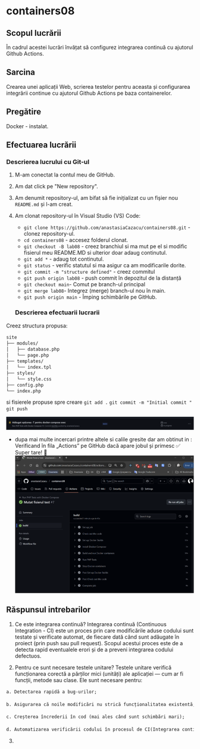# containers08

## Scopul lucrării

În cadrul acestei lucrări învățat să configurez integrarea continuă cu ajutorul Github Actions.

## Sarcina

Crearea unei aplicații Web, scrierea testelor pentru aceasta și configurarea integrării continue cu ajutorul Github Actions pe baza containerelor.

## Pregătire

Docker - instalat.

## Efectuarea lucrării

### Descrierea lucrului cu Git-ul

1. M-am conectat la contul meu de GitHub.
2. Am dat click pe "New repository".
3. Am denumit repository-ul, am bifat să fie inițializat cu un fișier nou `README.md` și l-am creat.
4. Am clonat repository-ul în Visual Studio (VS) Code:

   - `git clone https://github.com/anastasiaCazacu/containers08.git` - clonez repository-ul.
   - `cd containers08` - accesez folderul clonat.
   - `git checkout -B lab08` - creez branchiul si ma mut pe el si modific fisierul meu README.MD si ulterior doar adaug continutul.
   - `git add *` - adaug tot continutul.
   - `git status` - verific statutul si ma asigur ca am modificarile dorite.
   - `git commit -m "structure defined"` - creez commitul
   - `git push origin lab08` - push commit în depozitul de la distanță
   - `git checkout main`- Comut pe branch-ul principal
   - `git merge lab08`- Integrez (merge) branch-ul nou în main.
   - `git push origin main` - Împing schimbările pe GitHub.

   ### Descrierea efectuarii lucrarii

Creez structura propusa:

```text
site
├── modules/
│   ├── database.php
│   └── page.php
├── templates/
│   └── index.tpl
├── styles/
│   └── style.css
├── config.php
└── index.php
```

si fisierele propuse spre creare
`git add .`
`git commit -m "Initial commit "`
`git push`

![alt text](image-3.png)

- dupa mai multe incercari printre altele si calile gresite dar am obtinut in : Verificand în fila „Actions” pe GitHub dacă apare jobul și primesc ✅ Super tare! 🎉
  ![alt text](image-4.png)

## Răspunsul intrebarilor

1. Ce este integrarea continuă?
   Integrarea continuă (Continuous Integration - CI) este un proces prin care modificările aduse codului sunt testate și verificate automat, de fiecare dată când sunt adăugate în proiect (prin push sau pull request). Scopul acestui proces este de a detecta rapid eventualele erori și de a preveni integrarea codului defectuos.

2. Pentru ce sunt necesare testele unitare?
   Testele unitare verifică funcționarea corectă a părților mici (unități) ale aplicației — cum ar fi funcții, metode sau clase. Ele sunt necesare pentru:

```txt
a. Detectarea rapidă a bug-urilor;

b. Asigurarea că noile modificări nu strică funcționalitatea existentă;

c. Creșterea încrederii în cod (mai ales când sunt schimbări mari);

d. Automatizarea verificării codului în procesul de CI(Integrarea continuă).
```

3.
